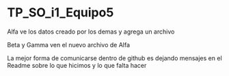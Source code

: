 # TP_SO_i1_Equipo5

Alfa ve los datos creado por los demas y agrega un archivo

Beta y Gamma ven el nuevo archivo de Alfa

La mejor forma de comunicarse dentro de github es dejando mensajes en el Readme sobre lo que hicimos y lo que falta hacer
